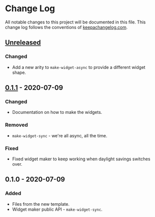 # Change Log
All notable changes to this project will be documented in this file. This change log follows the conventions of [keepachangelog.com](http://keepachangelog.com/).

## [Unreleased]
### Changed
- Add a new arity to `make-widget-async` to provide a different widget shape.

## [0.1.1] - 2020-07-09
### Changed
- Documentation on how to make the widgets.

### Removed
- `make-widget-sync` - we're all async, all the time.

### Fixed
- Fixed widget maker to keep working when daylight savings switches over.

## 0.1.0 - 2020-07-09
### Added
- Files from the new template.
- Widget maker public API - `make-widget-sync`.

[Unreleased]: https://github.com/your-name/tp/compare/0.1.1...HEAD
[0.1.1]: https://github.com/your-name/tp/compare/0.1.0...0.1.1
